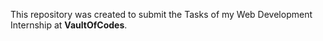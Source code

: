 This repository was created to submit the Tasks of my Web Development Internship at **VaultOfCodes**.
